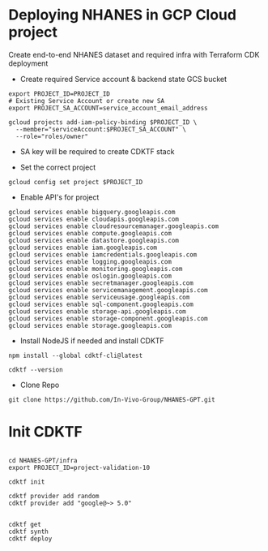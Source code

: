 # Deploying NHANES in GCP Cloud project

Create end-to-end NHANES dataset and required infra with Terraform CDK deployment

- Create required Service account & backend state GCS bucket
```
export PROJECT_ID=PROJECT_ID
# Existing Service Account or create new SA
export PROJECT_SA_ACCOUNT=service_account_email_address

gcloud projects add-iam-policy-binding $PROJECT_ID \
  --member="serviceAccount:$PROJECT_SA_ACCOUNT" \
  --role="roles/owner"
```
- SA key will be required to create CDKTF stack

- Set the correct project

```
gcloud config set project $PROJECT_ID
```

- Enable API's for project

```
gcloud services enable bigquery.googleapis.com
gcloud services enable cloudapis.googleapis.com
gcloud services enable cloudresourcemanager.googleapis.com
gcloud services enable compute.googleapis.com
gcloud services enable datastore.googleapis.com
gcloud services enable iam.googleapis.com
gcloud services enable iamcredentials.googleapis.com
gcloud services enable logging.googleapis.com
gcloud services enable monitoring.googleapis.com
gcloud services enable oslogin.googleapis.com
gcloud services enable secretmanager.googleapis.com
gcloud services enable servicemanagement.googleapis.com
gcloud services enable serviceusage.googleapis.com
gcloud services enable sql-component.googleapis.com
gcloud services enable storage-api.googleapis.com
gcloud services enable storage-component.googleapis.com
gcloud services enable storage.googleapis.com
```

- Install NodeJS if needed and install CDKTF

```
npm install --global cdktf-cli@latest

cdktf --version
```

- Clone Repo 

```
git clone https://github.com/In-Vivo-Group/NHANES-GPT.git

```


# Init CDKTF 

```

cd NHANES-GPT/infra
export PROJECT_ID=project-validation-10

cdktf init

cdktf provider add random
cdktf provider add "google@~> 5.0"


cdktf get
cdktf synth
cdktf deploy

```



